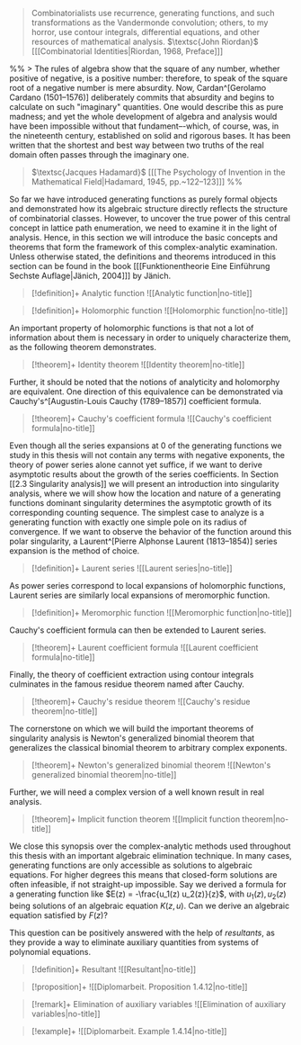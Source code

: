 > Combinatorialists use recurrence, generating functions, and such transformations as the Vandermonde convolution; others, to my horror, use contour integrals, differential equations, and other resources of mathematical analysis.
> $\textsc{John Riordan}$ \[[[Combinatorial Identities|Riordan, 1968, Preface]]\]

%% > The rules of algebra show that the square of any number, whether positive of negative, is a positive number: therefore, to speak of the square root of a negative number is mere absurdity. Now, Cardan^[Gerolamo Cardano (1501–1576)] deliberately commits that absurdity and begins to calculate on such "imaginary" quantities. One would describe this as pure madness; and yet the whole development of algebra and analysis would have been impossible without that fundament–-which, of course, was, in the nineteenth century, established on solid and rigorous bases. It has been written that the shortest and best way between two truths of the real domain often passes through the imaginary one.
> $\textsc{Jacques Hadamard}$ \[[[The Psychology of Invention in the Mathematical Field|Hadamard, 1945, pp.~122–123]]\] %%

So far we have introduced generating functions as purely formal objects and demonstrated how its algebraic structure directly reflects the structure of combinatorial classes. 
However, to uncover the true power of this central concept in lattice path enumeration, we need to examine it in the light of analysis. 
Hence, in this section we will introduce the basic concepts and theorems that form the framework of this complex-analytic examination. 
Unless otherwise stated, the definitions and theorems introduced in this section can be found in the book \[[[Funktionentheorie Eine Einführung Sechste Auflage|Jänich, 2004]]\] by Jänich.

> [!definition]+ Analytic function
> ![[Analytic function|no-title]]


> [!definition]+ Holomorphic function
> ![[Holomorphic function|no-title]]

An important property of holomorphic functions is that not a lot of information about them is necessary in order to uniquely characterize them, as the following theorem demonstrates.

> [!theorem]+ Identity theorem
> ![[Identity theorem|no-title]]

Further, it should be noted that the notions of analyticity and holomorphy are equivalent. One direction of this equivalence can be demonstrated via Cauchy's^[Augustin-Louis Cauchy (1789–1857)] coefficient formula.

> [!theorem]+ Cauchy's coefficient formula
> ![[Cauchy's coefficient formula|no-title]]

Even though all the series expansions at $0$ of the generating functions we study in this thesis will not contain any terms with negative exponents, the theory of power series alone cannot yet suffice, if we want to derive asymptotic results about the growth of the series coefficients.
In Section [[2.3 Singularity analysis]] we will present an introduction into singularity analysis, where we will show how the location and nature of a generating functions dominant singularity determines the asymptotic growth of its corresponding counting sequence.
The simplest case to analyze is a generating function with exactly one simple pole on its radius of convergence. If we want to observe the behavior of the function around this polar singularity, a Laurent^[Pierre Alphonse Laurent (1813–1854)] series expansion is the method of choice.

> [!definition]+ Laurent series
> ![[Laurent series|no-title]]

As power series correspond to local expansions of holomorphic functions, Laurent series are similarly local expansions of meromorphic function.

> [!definition]+ Meromorphic function
> ![[Meromorphic function|no-title]]

Cauchy's coefficient formula can then be extended to Laurent series.

> [!theorem]+ Laurent coefficient formula
> ![[Laurent coefficient formula|no-title]]

Finally, the theory of coefficient extraction using contour integrals culminates in the famous residue theorem named after Cauchy.

> [!theorem]+ Cauchy's residue theorem
> ![[Cauchy's residue theorem|no-title]]

The cornerstone on which we will build the important theorems of singularity analysis is Newton's generalized binomial theorem that generalizes the classical binomial theorem to arbitrary complex exponents.

> [!theorem]+ Newton's generalized binomial theorem
> ![[Newton's generalized binomial theorem|no-title]]

Further, we will need a complex version of a well known result in real analysis.

> [!theorem]+ Implicit function theorem
> ![[Implicit function theorem|no-title]]

We close this synopsis over the complex-analytic methods used throughout this thesis with an important algebraic elimination technique.
In many cases, generating functions are only accessible as solutions to algebraic equations. For higher degrees this means that closed-form solutions are often infeasible, if not straight-up impossible.
Say we derived a formula for a generating function like $E(z) = -\frac{u_1(z) u_2(z)}{z}$, with $u_1(z), u_2(z)$ being solutions of an algebraic equation $K(z,u)$. Can we derive an algebraic equation satisfied by $F(z)$?

This question can be positively answered with the help of *resultants*, as they provide a way to eliminate auxiliary quantities from systems of polynomial equations.

> [!definition]+ Resultant
> ![[Resultant|no-title]]


> [!proposition]+ 
> ![[Diplomarbeit. Proposition 1.4.12|no-title]]



> [!remark]+ Elimination of auxiliary variables
> ![[Elimination of auxiliary variables|no-title]]


> [!example]+ 
> ![[Diplomarbeit. Example 1.4.14|no-title]]


